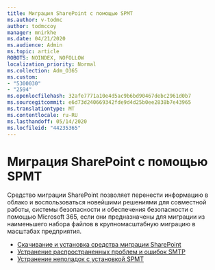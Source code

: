 ```yaml
---
title: Миграция SharePoint с помощью SPMT
ms.author: v-todmc
author: todmccoy
manager: mnirkhe
ms.date: 04/21/2020
ms.audience: Admin
ms.topic: article
ROBOTS: NOINDEX, NOFOLLOW
localization_priority: Normal
ms.collection: Adm_O365
ms.custom:
- "5300030"
- "2594"
ms.openlocfilehash: 32afe7771a10e4d5ac9b6bd90467debc2961d0b7
ms.sourcegitcommit: e6d73d240669342fde9d4d25b0ee2838b7e43965
ms.translationtype: MT
ms.contentlocale: ru-RU
ms.lasthandoff: 05/14/2020
ms.locfileid: "44235365"
---
```

# <a name="sharepoint-migration-with-spmt"></a>Миграция SharePoint с помощью SPMT

Средство миграции SharePoint позволяет перенести информацию в облако и воспользоваться новейшими решениями для совместной работы, системы безопасности и обеспечения безопасности с помощью Microsoft 365, если они предназначены для миграции из наименьшего набора файлов в крупномасштабную миграцию в масштабах предприятия.

- [Скачивание и установка средства миграции SharePoint](https://docs.microsoft.com/sharepointmigration/introducing-the-sharepoint-migration-tool)
- [Устранение распространенных проблем и ошибок SMTP](https://docs.microsoft.com/sharepointmigration/troubleshooting-common-spmt-issues)
- [Устранение неполадок с установкой SPMT](https://docs.microsoft.com/sharepointmigration/spmt-install-issues#troubleshooting-spmt-installation-issues)
